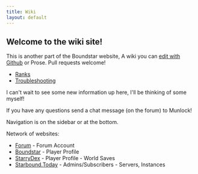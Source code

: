 ```yaml
---
title: Wiki
layout: default
---
```


## Welcome to the wiki site!

This is another part of the Boundstar website, A wiki you can [edit with Github](https://github.com/digitaldesigndj/boundstar-content/edit/master/wiki.html.md) or Prose. Pull requests welcome!

* [Ranks](/ranks)
* [Troubleshooting](/trouble)

I can't wait to see some new information up here, I'll be thinking of some myself!

If you have any questions send a chat message (on the forum) to Munlock!

Navigation is on the sidebar or at the bottom.

Network of websites:

* [Forum](http://forum.boundstar.com) - Forum Account
* [Boundstar](http://boundstar.com) - Player Profile
* [StarryDex](http://starrydex.com) - Player Profile - World Saves
* [Starbound.Today](http://starbound.today) - Admins/Subscribers - Servers, Instances
